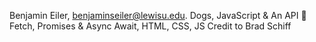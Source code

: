 Benjamin Eiler, benjaminseiler@lewisu.edu. Dogs, JavaScript & An API 🐶 Fetch, Promises & Async Await,
HTML, CSS, JS
Credit to Brad Schiff
